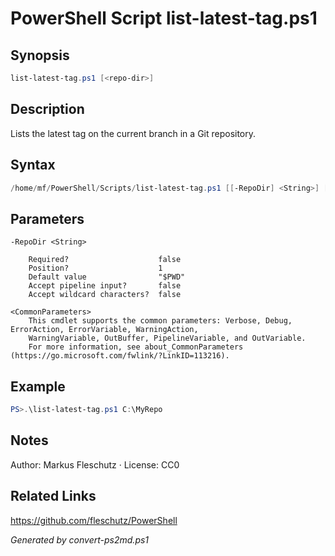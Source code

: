 # PowerShell Script list-latest-tag.ps1

## Synopsis
```powershell
list-latest-tag.ps1 [<repo-dir>]
```

## Description
Lists the latest tag on the current branch in a Git repository.

## Syntax
```powershell
/home/mf/PowerShell/Scripts/list-latest-tag.ps1 [[-RepoDir] <String>] [<CommonParameters>]
```

## Parameters

```
-RepoDir <String>
    
    Required?                    false
    Position?                    1
    Default value                "$PWD"
    Accept pipeline input?       false
    Accept wildcard characters?  false
```

```
<CommonParameters>
    This cmdlet supports the common parameters: Verbose, Debug, ErrorAction, ErrorVariable, WarningAction, 
    WarningVariable, OutBuffer, PipelineVariable, and OutVariable.
    For more information, see about_CommonParameters (https://go.microsoft.com/fwlink/?LinkID=113216).
```

## Example
```powershell
PS>.\list-latest-tag.ps1 C:\MyRepo
```


## Notes
Author: Markus Fleschutz · License: CC0

## Related Links
https://github.com/fleschutz/PowerShell

*Generated by convert-ps2md.ps1*
